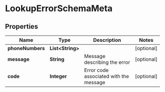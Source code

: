 

# LookupErrorSchemaMeta


## Properties

| Name | Type | Description | Notes |
|------------ | ------------- | ------------- | -------------|
|**phoneNumbers** | **List&lt;String&gt;** |  |  [optional] |
|**message** | **String** | Message describing the error |  [optional] |
|**code** | **Integer** | Error code associated with the message |  [optional] |



